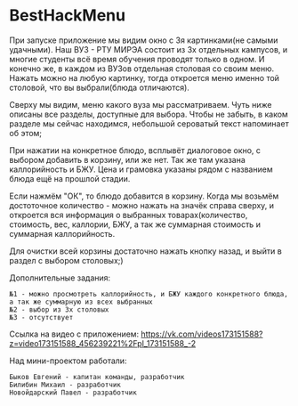 # BestHackMenu

При запуске приложение мы видим окно с 3я картинками(не самыми удачными). Наш ВУЗ - РТУ МИРЭА состоит из 3х отдельных кампусов,
и многие студенты всё время обучения проводят только в одном. И конечно же, в каждом из ВУЗов отдельная столовая со своим меню.
Нажать можно на любую картинку, тогда откроется меню именно той столовой, что вы выбрали(блюда отличаются).

Сверху мы видим, меню какого вуза мы рассматриваем. Чуть ниже описаны все разделы, доступные для выбора. Чтобы не забыть, в каком разделе
мы сейчас находимся, небольшой сероватый текст напоминает об этом;

При нажатии на конкретное блюдо, всплывёт диалоговое окно, с выбором добавить в корзину, или же нет. Так же там указана каллорийность и БЖУ.
Цена и грамовка указаны рядом с названием блюда ещё на прошлой стадии.

Если нажмём "ОК", то блюдо добавится в корзину. Когда мы возьмём достоточное количество - можно нажать на значёк справа сверху, и
откроется вся информация о выбранных товарах(количество, стоимость, вес, каллории, БЖУ, а так же суммарная стоимость и суммарная 
каллорийность.

Для очистки всей корзины достаточно нажать кнопку назад, и выйти в раздел с выбором столовых;)

Дополнительные задания:

    №1 - можно просмотреть каллорийность, и БЖУ каждого конкретного блюда, а так же суммарную из всех выбранных
    №2 - выбор из 3х столовых
    №3 - отсутствует
    
Ссылка на видео с приложением: https://vk.com/videos173151588?z=video173151588_456239221%2Fpl_173151588_-2

Над мини-проектом работали:

    Быков Евгений - капитан команды, разработчик
    Билибин Михаил - разработчик
    Новойдарский Павел - разработчик
